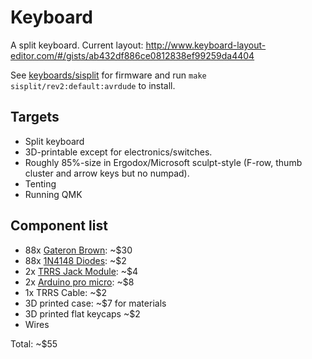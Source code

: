 # Keyboard

A split keyboard. Current layout: http://www.keyboard-layout-editor.com/#/gists/ab432df886ce0812838ef99259da4404

See [keyboards/sisplit](https://github.com/silaslenz/qmk_firmware/tree/1df4aca1ef950e725eda1459dbb818511b1fa2ed/keyboards/sisplit) for firmware and run `make sisplit/rev2:default:avrdude` to install.

## Targets
* Split keyboard
* 3D-printable except for electronics/switches.
* Roughly 85%-size in Ergodox/Microsoft sculpt-style (F-row, thumb cluster and arrow keys but no numpad).
* Tenting
* Running QMK

## Component list
* 88x [Gateron Brown](https://www.banggood.com/10PCS-3-Pin-Mechanical-Keyboard-Switch-Brown-Switch-for-Gateron-Keyboard-Replacement-p-1119473.html): ~$30
* 88x [1N4148 Diodes](https://www.banggood.com/100pcs-1N4148-Switching-Diode-Kit-DIY-Electronic-Component-Set-Straight-Pin-DO-35-p-1182125.html): ~$2
* 2x [TRRS Jack Module](https://www.banggood.com/3pcs-3_5mm-Plug-Jack-Stereo-TRRS-Headset-Audio-Socket-Breakout-Board-Extension-Module-p-1405159.html): ~$4
* 2x [Arduino pro micro](https://www.banggood.com/Pro-Micro-5V-16M-Mini-Leonardo-Microcontroller-Development-Board-For-Arduino-p-1077675.html): ~$8
* 1x TRRS Cable: ~$2
* 3D printed case: ~$7 for materials
* 3D printed flat keycaps ~$2
* Wires

Total: ~$55
